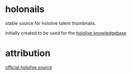 # holonails
stable source for hololive talent thumbnails. 

initially created to be used for the [hololive knowledgebase](https://ayrlin-public.notion.site/hololive-knowledgebase-e076209b2223402ba0644f74fa2e4c15?pvs=4)

# attribution
[official hololive source](https://hololive.hololivepro.com/en/talents)
